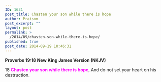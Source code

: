 ```yaml
---
ID: 1631
post_title: Chasten your son while there is hope
author: Praison
post_excerpt: ""
layout: post
permalink: >
  /2014/09/chasten-son-while-there-is-hope/
published: true
post_date: 2014-09-19 10:46:31
---
```

<strong>Proverbs 19:18</strong>
<strong> New King James Version (NKJV)</strong>

18 <span style="color: #ff00ff;"><strong>Chasten your son while there is hope</strong></span>,
And do not set your heart on his destruction.